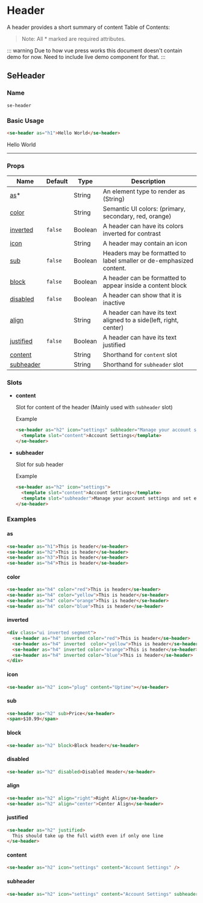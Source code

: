 # Header

A header provides a short summary of content
Table of Contents:

> Note: All * marked are required attributes.

::: warning
Due to how vue press works this document doesn't contain demo for now.
Need to include live demo component for that.
:::

## SeHeader
### Name 
`se-header`

### Basic Usage
```html
<se-header as="h1">Hello World</se-header>
```
<se-header as="h1">Hello World</se-header>

-------

### Props
| Name                    | Default | Type    | Description                                                         |
| ----------------------- | ------- | ------- | ------------------------------------------------------------------- |
| [as](#as)*              |         | String  | An element type to render as (String)                               |
| [color](#color)         |         | String  | Semantic UI colors: (primary, secondary, red, orange)               |
| [inverted](#inverted)   | `false` | Boolean | A header can have its colors inverted for contrast                  |
| [icon](#icon)           |         | String  | A header may contain an icon                                        |
| [sub](#sub)             | `false` | Boolean | Headers may be formatted to label smaller or de-emphasized content. |
| [block](#block)         | `false` | Boolean | A header can be formatted to appear inside a content block          |
| [disabled](#disabled)   | `false` | Boolean | A header can show that it is inactive                               |
| [align](#align)         |         | String  | A header can have its text aligned to a side(left, right, center)   |
| [justified](#justified) | `false` | Boolean | A header can have its text justified                                |
| [content](#content)     |         | String  | Shorthand for `content` slot                                        |
| [subheader](#subheader) |         | String  | Shorthand for `subheader` slot                                      |

### Slots
* **content**
  
  Slot for content of the header (Mainly used with `subheader` slot)

  Example
  ```html
  <se-header as="h2" icon="settings" subheader="Manage your account settings and set e-mail preferences.">
    <template slot="content">Account Settings</template>
  </se-header>
  ```

* **subheader**
 
  Slot for sub header

  Example
  ```html
  <se-header as="h2" icon="settings">
    <template slot="content">Account Settings</template>
    <template slot="subheader">Manage your account settings and set e-mail preferences.</template>
  </se-header>
  ```

### Examples

#### as
```html
<se-header as="h1">This is header</se-header>
<se-header as="h2">This is header</se-header>
<se-header as="h3">This is header</se-header>
<se-header as="h4">This is header</se-header>
```

#### color
```html
<se-header as="h4" color="red">This is header</se-header>
<se-header as="h4" color="yellow">This is header</se-header>
<se-header as="h4" color="orange">This is header</se-header>
<se-header as="h4" color="blue">This is header</se-header>
```

#### inverted
```html
<div class="ui inverted segment">
  <se-header as="h4" inverted color="red">This is header</se-header>
  <se-header as="h4" inverted  color="yellow">This is header</se-header>
  <se-header as="h4" inverted color="orange">This is header</se-header>
  <se-header as="h4" inverted color="blue">This is header</se-header>
</div>
```

#### icon
```html
<se-header as="h2" icon="plug" content="Uptime"></se-header>
```

#### sub
```html
<se-header as="h2" sub>Price</se-header>
<span>$10.99</span>
```

#### block
```html
<se-header as="h2" block>Block header</se-header>
```

#### disabled
```html
<se-header as="h2" disabled>Disabled Header</se-header>
```
#### align
```html
<se-header as="h2" align="right">Right Align</se-header>
<se-header as="h2" align="center">Center Align</se-header>
```

#### justified
```html
<se-header as="h2" justified>
  This should take up the full width even if only one line
</se-header>
```
#### content
```html
<se-header as="h2" icon="settings" content="Account Settings" />
```

#### subheader
```html
<se-header as="h2" icon="settings" content="Account Settings" subheader="Manage your preferences" />
```